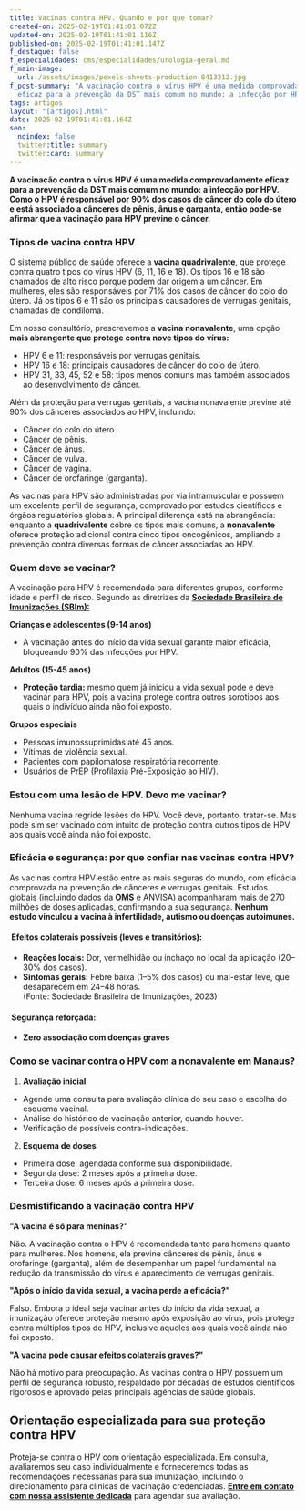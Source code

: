 ```yaml
---
title: Vacinas contra HPV. Quando e por que tomar?
created-on: 2025-02-19T01:41:01.072Z
updated-on: 2025-02-19T01:41:01.116Z
published-on: 2025-02-19T01:41:01.147Z
f_destaque: false
f_especialidades: cms/especialidades/urologia-geral.md
f_main-image:
  url: /assets/images/pexels-shvets-production-8413212.jpg
f_post-summary: "A vacinação contra o vírus HPV é uma medida comprovadamente
  eficaz para a prevenção da DST mais comum no mundo: a infecção por HPV. "
tags: artigos
layout: "[artigos].html"
date: 2025-02-19T01:41:01.164Z
seo:
  noindex: false
  twitter:title: summary
  twitter:card: summary
---
```

**A vacinação contra o vírus HPV é uma medida comprovadamente eficaz para a prevenção da DST mais comum no mundo: a infecção por HPV.  Como o HPV é responsável por 90% dos casos de câncer do colo do útero e está associado a cânceres de pênis, ânus e garganta, então pode-se afirmar que a vacinação para HPV previne o câncer.**

### Tipos de vacina contra HPV

O sistema público de saúde oferece a **vacina quadrivalente**, que protege contra quatro tipos do vírus HPV (6, 11, 16 e 18). Os tipos 16 e 18 são chamados de alto risco porque podem dar origem a um câncer. Em mulheres, eles são responsáveis por 71% dos casos de câncer do colo do útero. Já os tipos 6 e 11 são os principais causadores de verrugas genitais, chamadas de condiloma.

Em nosso consultório, prescrevemos a **vacina nonavalente**, uma opção **mais abrangente que protege contra nove tipos do vírus:**

* HPV 6 e 11: responsáveis por verrugas genitais.
* HPV 16 e 18: principais causadores de câncer do colo de útero.
* HPV 31, 33, 45, 52 e 58: tipos menos comuns mas também associados ao desenvolvimento de câncer.

Além da proteção para verrugas genitais, a vacina nonavalente previne até 90% dos cânceres associados ao HPV, incluindo:

* Câncer do colo do útero.
* Câncer de pênis.
* Câncer de ânus.
* Câncer de vulva.
* Câncer de vagina.
* Câncer de orofaringe (garganta).

As vacinas para HPV são administradas por via intramuscular e possuem um excelente perfil de segurança, comprovado por estudos científicos e órgãos regulatórios globais. A principal diferença está na abrangência: enquanto a **quadrivalente** cobre os tipos mais comuns, a **nonavalente** oferece proteção adicional contra cinco tipos oncogênicos, ampliando a prevenção contra diversas formas de câncer associadas ao HPV.

### **Quem deve se vacinar?**

A vacinação para HPV é recomendada para diferentes grupos, conforme idade e perfil de risco. Segundo as diretrizes da **[Sociedade Brasileira de Imunizações (SBIm):](https://sbim.org.br/)**

**Crianças e adolescentes (9-14 anos)**

* A vacinação antes do início da vida sexual garante maior eficácia, bloqueando 90% das infecções por HPV.

**Adultos (15-45 anos)**

* **Proteção tardia:** mesmo quem já iniciou a vida sexual pode e deve vacinar para HPV, pois a vacina protege contra outros sorotipos aos quais o indivíduo ainda não foi exposto.

**Grupos especiais** 

* Pessoas imunossuprimidas até 45 anos.
* Vítimas de violência sexual.
* Pacientes com papilomatose respiratória recorrente.
* Usuários de PrEP (Profilaxia Pré-Exposição ao HIV).

### Estou com uma lesão de HPV. Devo me vacinar?

Nenhuma vacina regride lesões do HPV. Você deve, portanto, tratar-se. Mas pode sim ser vacinado com intuito de proteção contra outros tipos de HPV aos quais você ainda não foi exposto.

### Eficácia e segurança: por que confiar nas vacinas contra HPV?

As vacinas contra HPV estão entre as mais seguras do mundo, com eficácia comprovada na prevenção de cânceres e verrugas genitais. Estudos globais (incluindo dados da **[OMS](https://www.who.int/pt/about)** e ANVISA) acompanharam mais de 270 milhões de doses aplicadas, confirmando a sua segurança. **Nenhum estudo vinculou a vacina à infertilidade, autismo ou doenças autoimunes.**

####  Efeitos colaterais possíveis (leves e transitórios):

* **Reações locais:** Dor, vermelhidão ou inchaço no local da aplicação (20–30% dos casos).
* **Sintomas gerais:** Febre baixa (1–5% dos casos) ou mal-estar leve, que desaparecem em 24–48 horas.\
  (Fonte: Sociedade Brasileira de Imunizações, 2023)

####  Segurança reforçada:

* **Zero associação com doenças graves**

### Como se vacinar contra o HPV com a nonavalente em Manaus?

1. **Avaliação inicial**

* Agende uma consulta para avaliação clínica do seu caso e escolha do esquema vacinal.
* Análise do histórico de vacinação anterior, quando houver.
* Verificação de possíveis contra-indicações.

2. **Esquema de doses**

* Primeira dose: agendada conforme sua disponibilidade.
* Segunda dose: 2 meses após a primeira dose.
* Terceira dose: 6 meses após a primeira dose.

### Desmistificando a vacinação contra HPV

**"A vacina é só para meninas?"** 

Não. A vacinação contra o HPV é recomendada tanto para homens quanto para mulheres. Nos homens, ela previne cânceres de pênis, ânus e orofaringe (garganta), além de desempenhar um papel fundamental na redução da transmissão do vírus e aparecimento de verrugas genitais.

**"Após o início da vida sexual, a vacina perde a eficácia?"** 

Falso. Embora o ideal seja vacinar antes do início da vida sexual, a imunização oferece proteção mesmo após exposição ao vírus, pois protege contra múltiplos tipos de HPV, inclusive aqueles aos quais você ainda não foi exposto.

**"A vacina pode causar efeitos colaterais graves?"** 

Não há motivo para preocupação. As vacinas contra o HPV possuem um perfil de segurança robusto, respaldado por décadas de estudos científicos rigorosos e aprovado pelas principais agências de saúde globais.

## **Orientação especializada para sua proteção contra HPV**

Proteja-se contra o HPV com orientação especializada. Em consulta, avaliaremos seu caso individualmente e forneceremos todas as recomendações necessárias para sua imunização, incluindo o direcionamento para clínicas de vacinação credenciadas. **[Entre em contato com nossa assistente dedicada](https://api.whatsapp.com/send?phone=5592981270310)** para agendar sua avaliação.